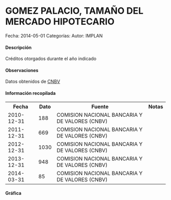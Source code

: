 GOMEZ PALACIO, TAMAÑO DEL MERCADO HIPOTECARIO
=====

Fecha: 2014-05-01
Categorías: 
Autor: IMPLAN

#### Descripción

Créditos otorgados durante el año indicado

#### Observaciones

Datos obtenidos de [CNBV](http://portafoliodeinformacion.cnbv.gob.mx/bm1/Paginas/carteravivienda.aspx)

#### Información recopilada

<table class="table table-hover table-bordered">
  <tr><th>Fecha</th><th>Dato</th><th>Fuente</th><th>Notas</th></tr>
  <tr><td>2010-12-31</td><td>188</td><td>COMISION NACIONAL BANCARIA Y DE VALORES (CNBV)</td><td></td></tr>
  <tr><td>2011-12-31</td><td>669</td><td>COMISION NACIONAL BANCARIA Y DE VALORES (CNBV)</td><td></td></tr>
  <tr><td>2012-12-31</td><td>1030</td><td>COMISION NACIONAL BANCARIA Y DE VALORES (CNBV)</td><td></td></tr>
  <tr><td>2013-12-31</td><td>948</td><td>COMISION NACIONAL BANCARIA Y DE VALORES (CNBV)</td><td></td></tr>
  <tr><td>2014-03-31</td><td>85</td><td>COMISION NACIONAL BANCARIA Y DE VALORES (CNBV)</td><td></td></tr>
</table>

#### Gráfica

<div id="Morrishxjipikb" class="grafica"></div>
  <!-- JAVASCRIPT DE LA GRAFICA EN Morrishxjipikb -->
  <script>
  new Morris.Bar({
    element: 'Morrishxjipikb',
    data: [
      { fecha: '2010-12-31', dato: 188 },
      { fecha: '2011-12-31', dato: 669 },
      { fecha: '2012-12-31', dato: 1030 },
      { fecha: '2013-12-31', dato: 948 },
      { fecha: '2014-03-31', dato: 85 }
    ],
    xkey: 'fecha',
    ykeys: ['dato'],
    labels: ['Dato']
  });
  </script>
